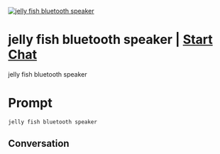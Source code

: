 
[![jelly fish bluetooth speaker](https://flow-prompt-covers.s3.us-west-1.amazonaws.com/icon/Flat/i19.png)](https://gptcall.net/chat.html?data=%7B%22contact%22%3A%7B%22id%22%3A%221pI-zLOAMu5eE_GKw6pH4%22%2C%22flow%22%3Atrue%7D%7D)
# jelly fish bluetooth speaker | [Start Chat](https://gptcall.net/chat.html?data=%7B%22contact%22%3A%7B%22id%22%3A%221pI-zLOAMu5eE_GKw6pH4%22%2C%22flow%22%3Atrue%7D%7D)
jelly fish bluetooth speaker

# Prompt

```
jelly fish bluetooth speaker
```

## Conversation




